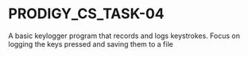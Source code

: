 # PRODIGY_CS_TASK-04
A basic keylogger program that records and logs keystrokes. Focus on logging the keys pressed and saving them to a file
